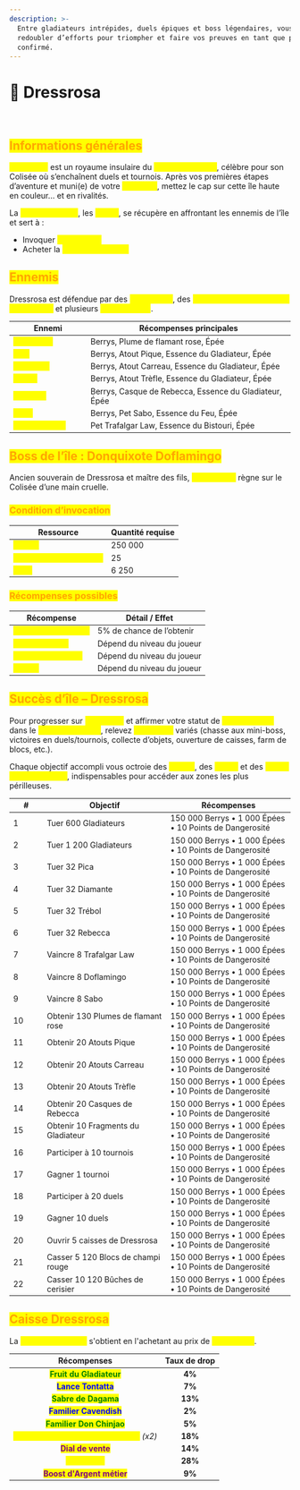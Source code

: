 ```yaml
---
description: >-
  Entre gladiateurs intrépides, duels épiques et boss légendaires, vous devrez
  redoubler d’efforts pour triompher et faire vos preuves en tant que pirate
  confirmé.
---
```


# 🧸 Dressrosa

<figure><img src="../../.gitbook/assets/Capture d’écran 2025-08-27 à 16.05.59.png" alt=""><figcaption></figcaption></figure>

## <mark style="color:orange;">Informations générales</mark>

<mark style="color:yellow;">**Dressrosa**</mark> est un royaume insulaire du <mark style="color:yellow;">**Nouveau Monde**</mark>, célèbre pour son Colisée où s’enchaînent duels et tournois. Après vos premières étapes d’aventure et muni(e) de votre <mark style="color:yellow;">**Log Pose**</mark>, mettez le cap sur cette île haute en couleur… et en rivalités.

La <mark style="color:yellow;">**monnaie locale**</mark>, les <mark style="color:yellow;">**Épées**</mark>, se récupère en affrontant les ennemis de l’île et sert à :

* Invoquer <mark style="color:yellow;">**Doflamingo**</mark>
* Acheter la <mark style="color:yellow;">**Caisse Dressrosa**</mark>

## <mark style="color:orange;">Ennemis</mark>

Dressrosa est défendue par des <mark style="color:yellow;">**gladiateurs**</mark>, des <mark style="color:yellow;">**hauts cadres de la famille Donquixote**</mark> et plusieurs <mark style="color:yellow;">**boss de zone**</mark>.

<table><thead><tr><th width="124.50390625">Ennemi</th><th>Récompenses principales</th></tr></thead><tbody><tr><td><mark style="color:yellow;"><strong>Gladiateur</strong></mark></td><td>Berrys, Plume de flamant rose, Épée</td></tr><tr><td><mark style="color:yellow;"><strong>Pica</strong></mark></td><td>Berrys, Atout Pique, Essence du Gladiateur, Épée</td></tr><tr><td><mark style="color:yellow;"><strong>Diamante</strong></mark></td><td>Berrys, Atout Carreau, Essence du Gladiateur, Épée</td></tr><tr><td><mark style="color:yellow;"><strong>Trébol</strong></mark></td><td>Berrys, Atout Trèfle, Essence du Gladiateur, Épée</td></tr><tr><td><mark style="color:yellow;"><strong>Rebecca</strong></mark></td><td>Berrys, Casque de Rebecca, Essence du Gladiateur, Épée</td></tr><tr><td><mark style="color:yellow;"><strong>Sabo</strong></mark></td><td>Berrys, Pet Sabo, Essence du Feu, Épée</td></tr><tr><td><mark style="color:yellow;"><strong>Trafalgar Law</strong></mark></td><td>Pet Trafalgar Law, Essence du Bistouri, Épée</td></tr></tbody></table>

## &#x20;<mark style="color:orange;">Boss de l’île : Donquixote Doflamingo</mark>

Ancien souverain de Dressrosa et maître des fils, <mark style="color:yellow;">**Doflamingo**</mark> règne sur le Colisée d’une main cruelle.

### <mark style="color:orange;">Condition d’invocation</mark>

| Ressource                                                     | Quantité requise |
| ------------------------------------------------------------- | ---------------- |
| <mark style="color:yellow;">**Berrys**</mark>                 | 250 000          |
| <mark style="color:yellow;">**Plumes de flamant rose**</mark> | 25               |
| <mark style="color:yellow;">**Épée**</mark>                   | 6 250            |

### <mark style="color:orange;">Récompenses possibles</mark>

| Récompense                                                 | Détail / Effet             |
| ---------------------------------------------------------- | -------------------------- |
| <mark style="color:yellow;">**Familier Doflamingo**</mark> | 5% de chance de l’obtenir  |
| <mark style="color:yellow;">**Essence du Fil**</mark>      | Dépend du niveau du joueur |
| <mark style="color:yellow;">**Bonbon à l’orange**</mark>   | Dépend du niveau du joueur |
| <mark style="color:yellow;">**Berrys**</mark>              | Dépend du niveau du joueur |

## <mark style="color:orange;">Succès d’île – Dressrosa</mark>

Pour progresser sur <mark style="color:yellow;">**Dressrosa**</mark> et affirmer votre statut de <mark style="color:yellow;">**Commandant**</mark> dans le <mark style="color:yellow;">**Nouveau Monde**</mark>, relevez <mark style="color:yellow;">**22 succès**</mark> variés (chasse aux mini-boss, victoires en duels/tournois, collecte d’objets, ouverture de caisses, farm de blocs, etc.).

Chaque objectif accompli vous octroie des <mark style="color:yellow;">**Berrys**</mark>, des <mark style="color:yellow;">**Épées**</mark> et des <mark style="color:yellow;">**Points de Dangerosité**</mark>, indispensables pour accéder aux zones les plus périlleuses.

<table><thead><tr><th width="46.29296875">#</th><th width="207.1640625">Objectif</th><th>Récompenses</th></tr></thead><tbody><tr><td>1</td><td>Tuer 600 Gladiateurs</td><td>150 000 Berrys • 1 000 Épées • 10 Points de Dangerosité</td></tr><tr><td>2</td><td>Tuer 1 200 Gladiateurs</td><td>150 000 Berrys • 1 000 Épées • 10 Points de Dangerosité</td></tr><tr><td>3</td><td>Tuer 32 Pica</td><td>150 000 Berrys • 1 000 Épées • 10 Points de Dangerosité</td></tr><tr><td>4</td><td>Tuer 32 Diamante</td><td>150 000 Berrys • 1 000 Épées • 10 Points de Dangerosité</td></tr><tr><td>5</td><td>Tuer 32 Trébol</td><td>150 000 Berrys • 1 000 Épées • 10 Points de Dangerosité</td></tr><tr><td>6</td><td>Tuer 32 Rebecca</td><td>150 000 Berrys • 1 000 Épées • 10 Points de Dangerosité</td></tr><tr><td>7</td><td>Vaincre 8 Trafalgar Law</td><td>150 000 Berrys • 1 000 Épées • 10 Points de Dangerosité</td></tr><tr><td>8</td><td>Vaincre 8 Doflamingo</td><td>150 000 Berrys • 1 000 Épées • 10 Points de Dangerosité</td></tr><tr><td>9</td><td>Vaincre 8 Sabo</td><td>150 000 Berrys • 1 000 Épées • 10 Points de Dangerosité</td></tr><tr><td>10</td><td>Obtenir 130 Plumes de flamant rose</td><td>150 000 Berrys • 1 000 Épées • 10 Points de Dangerosité</td></tr><tr><td>11</td><td>Obtenir 20 Atouts Pique</td><td>150 000 Berrys • 1 000 Épées • 10 Points de Dangerosité</td></tr><tr><td>12</td><td>Obtenir 20 Atouts Carreau</td><td>150 000 Berrys • 1 000 Épées • 10 Points de Dangerosité</td></tr><tr><td>13</td><td>Obtenir 20 Atouts Trèfle</td><td>150 000 Berrys • 1 000 Épées • 10 Points de Dangerosité</td></tr><tr><td>14</td><td>Obtenir 20 Casques de Rebecca</td><td>150 000 Berrys • 1 000 Épées • 10 Points de Dangerosité</td></tr><tr><td>15</td><td>Obtenir 10 Fragments du Gladiateur</td><td>150 000 Berrys • 1 000 Épées • 10 Points de Dangerosité</td></tr><tr><td>16</td><td>Participer à 10 tournois</td><td>150 000 Berrys • 1 000 Épées • 10 Points de Dangerosité</td></tr><tr><td>17</td><td>Gagner 1 tournoi</td><td>150 000 Berrys • 1 000 Épées • 10 Points de Dangerosité</td></tr><tr><td>18</td><td>Participer à 20 duels</td><td>150 000 Berrys • 1 000 Épées • 10 Points de Dangerosité</td></tr><tr><td>19</td><td>Gagner 10 duels</td><td>150 000 Berrys • 1 000 Épées • 10 Points de Dangerosité</td></tr><tr><td>20</td><td>Ouvrir 5 caisses de Dressrosa</td><td>150 000 Berrys • 1 000 Épées • 10 Points de Dangerosité</td></tr><tr><td>21</td><td>Casser 5 120 Blocs de champi rouge</td><td>150 000 Berrys • 1 000 Épées • 10 Points de Dangerosité</td></tr><tr><td>22</td><td>Casser 10 120 Bûches de cerisier</td><td>150 000 Berrys • 1 000 Épées • 10 Points de Dangerosité</td></tr></tbody></table>

## <mark style="color:orange;">Caisse Dressrosa</mark>

La <mark style="color:yellow;">**Caisse Dressrosa**</mark> s'obtient en l'achetant au prix de <mark style="color:yellow;">**1.500 Épée**</mark>.

|                                  Récompenses                                  | Taux de drop |
| :---------------------------------------------------------------------------: | :----------: |
|           <mark style="color:green;">**Fruit du Gladiateur**</mark>           |    **4%**    |
|              <mark style="color:blue;">**Lance Tontatta**</mark>              |    **7%**    |
|             <mark style="color:green;">**Sabre de Dagama**</mark>             |    **13%**   |
|            <mark style="color:blue;">**Familier Cavendish**</mark>            |    **2%**    |
|           <mark style="color:green;">**Familier Don Chinjao**</mark>          |    **5%**    |
| <mark style="color:yellow;">**Fragment d’armure du Gladiateur**</mark> _(x2)_ |    **18%**   |
|              <mark style="color:purple;">**Dial de vente**</mark>             |    **14%**   |
|               <mark style="color:yellow;">**Berry d’Or**</mark>               |    **28%**   |
|          <mark style="color:purple;">**Boost d'Argent métier**</mark>         |    **9%**    |

